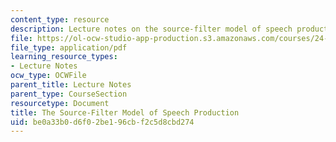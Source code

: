 ```yaml
---
content_type: resource
description: Lecture notes on the source-filter model of speech production.
file: https://ol-ocw-studio-app-production.s3.amazonaws.com/courses/24-910-topics-in-linguistic-theory-laboratory-phonology-spring-2007/be0a33b0d6f02be196cbf2c5d8cbd274_lec3_src_filterb.pdf
file_type: application/pdf
learning_resource_types:
- Lecture Notes
ocw_type: OCWFile
parent_title: Lecture Notes
parent_type: CourseSection
resourcetype: Document
title: The Source-Filter Model of Speech Production
uid: be0a33b0-d6f0-2be1-96cb-f2c5d8cbd274
---
```


